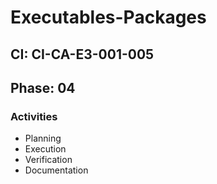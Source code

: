 # Executables-Packages

## CI: CI-CA-E3-001-005
## Phase: 04

### Activities
- Planning
- Execution
- Verification
- Documentation
